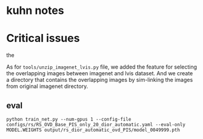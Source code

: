 # kuhn notes

# Critical issues

the 

As for `tools/unzip_imagenet_lvis.py` file, we added the feature for selecting the overlapping images between imagenet and lvis dataset. 
And we create a directory that contains the overlapping images by sim-linking the images from original imagenet directory.


## eval 

`python train_net.py --num-gpus 1 --config-file configs/rs/RS_OVD_Base_PIS_only_20_dior_automatic.yaml --eval-only MODEL.WEIGHTS output/rs_dior_automatic_ovd_PIS/model_0049999.pth`